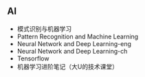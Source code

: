 ## AI
- 模式识别与机器学习
- Pattern Recognition and Machine Learning
- Neural Network and Deep Learning-eng
- Neural Network and Deep Learning-ch
- Tensorflow
- 机器学习进阶笔记（大U的技术课堂）